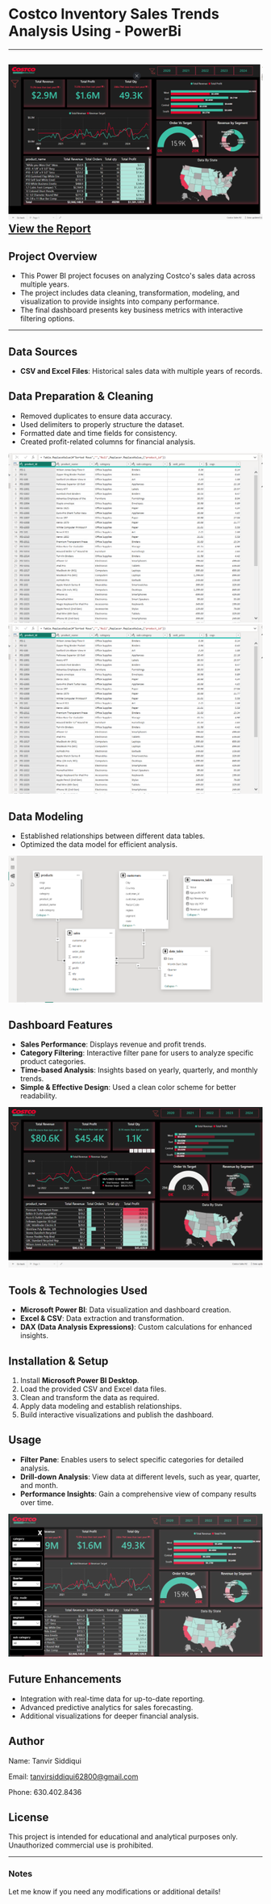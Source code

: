 # Costco Inventory Sales Trends Analysis Using - PowerBi
--- 
![Costco Sales Dashboard](https://github.com/tanviru786/Costco_Sales_Analysis/blob/main/Main%20Report%201.png)
[View the Report](https://app.powerbi.com/view?r=eyJrIjoiNjY4ZDliYzYtZjkwNC00ZjhiLTg1MmMtYzQzYTliMmE5MTgyIiwidCI6Ijg1MGE0NTk3LTYyZjItNDUyMy1hODE3LTQ2ZWYwMjBmMWE0NyJ9)
---

## Project Overview
- This Power BI project focuses on analyzing Costco's sales data across multiple years.
- The project includes data cleaning, transformation, modeling, and visualization to provide insights into company performance.
- The final dashboard presents key business metrics with interactive filtering options.

---

## Data Sources
- **CSV and Excel Files**: Historical sales data with multiple years of records.
 
## Data Preparation & Cleaning
- Removed duplicates to ensure data accuracy.
- Used delimiters to properly structure the dataset.
- Formatted date and time fields for consistency.
- Created profit-related columns for financial analysis.

![Data Cleaning Stage](https://github.com/tanviru786/Costco_Sales_Analysis/blob/main/Data%20Cleaning.png)
<img src="https://github.com/tanviru786/Costco_Sales_Analysis/blob/main/Data%20Cleaning.png?raw=true" alt="Data Cleaning Stage" width="600"/>


## Data Modeling
- Established relationships between different data tables.
- Optimized the data model for efficient analysis.

![Data Modeling Stage](https://github.com/tanviru786/Costco_Sales_Analysis/blob/main/Data%20Modeling.png)

## Dashboard Features
- **Sales Performance**: Displays revenue and profit trends.
- **Category Filtering**: Interactive filter pane for users to analyze specific product categories.
- **Time-based Analysis**: Insights based on yearly, quarterly, and monthly trends.
- **Simple & Effective Design**: Used a clean color scheme for better readability.

![Dashboard Overview](https://github.com/tanviru786/Costco_Sales_Analysis/blob/main/Tool%20Tip.png)

## Tools & Technologies Used
- **Microsoft Power BI**: Data visualization and dashboard creation.
- **Excel & CSV**: Data extraction and transformation.
- **DAX (Data Analysis Expressions)**: Custom calculations for enhanced insights.

## Installation & Setup
1. Install **Microsoft Power BI Desktop**.
2. Load the provided CSV and Excel data files.
3. Clean and transform the data as required.
4. Apply data modeling and establish relationships.
5. Build interactive visualizations and publish the dashboard.

## Usage
- **Filter Pane**: Enables users to select specific categories for detailed analysis.
- **Drill-down Analysis**: View data at different levels, such as year, quarter, and month.
- **Performance Insights**: Gain a comprehensive view of company results over time.

![Filter Pane Open](https://github.com/tanviru786/Costco_Sales_Analysis/blob/main/Filter%20Pane%20Open%20.png)

## Future Enhancements
- Integration with real-time data for up-to-date reporting.
- Advanced predictive analytics for sales forecasting.
- Additional visualizations for deeper financial analysis.

## Author
Name: 
Tanvir Siddiqui

Email:
tanvirsiddiqui62800@gmail.com

Phone:
630.402.8436

## License
This project is intended for educational and analytical purposes only. Unauthorized commercial use is prohibited.

---

### Notes
Let me know if you need any modifications or additional details!

